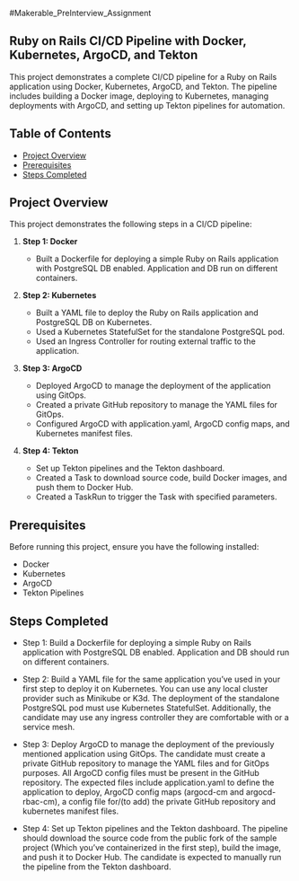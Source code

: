 #Makerable_PreInterview_Assignment

## Ruby on Rails CI/CD Pipeline with Docker, Kubernetes, ArgoCD, and Tekton

This project demonstrates a complete CI/CD pipeline for a Ruby on Rails application using Docker, Kubernetes, ArgoCD, and Tekton. The pipeline includes building a Docker image, deploying to Kubernetes, managing deployments with ArgoCD, and setting up Tekton pipelines for automation.

## Table of Contents

- [Project Overview](#project-overview)
- [Prerequisites](#prerequisites)
- [Steps Completed](#steps-completed)


## Project Overview

This project demonstrates the following steps in a CI/CD pipeline:

1. **Step 1: Docker**
   - Built a Dockerfile for deploying a simple Ruby on Rails application with PostgreSQL DB enabled. Application and DB run on different containers.

2. **Step 2: Kubernetes**
   - Built a YAML file to deploy the Ruby on Rails application and PostgreSQL DB on Kubernetes.
   - Used a Kubernetes StatefulSet for the standalone PostgreSQL pod.
   - Used an Ingress Controller for routing external traffic to the application.

3. **Step 3: ArgoCD**
   - Deployed ArgoCD to manage the deployment of the application using GitOps.
   - Created a private GitHub repository to manage the YAML files for GitOps.
   - Configured ArgoCD with application.yaml, ArgoCD config maps, and Kubernetes manifest files.

4. **Step 4: Tekton**
   - Set up Tekton pipelines and the Tekton dashboard.
   - Created a Task to download source code, build Docker images, and push them to Docker Hub.
   - Created a TaskRun to trigger the Task with specified parameters.

## Prerequisites

Before running this project, ensure you have the following installed:

- Docker
- Kubernetes 
- ArgoCD
- Tekton Pipelines

## Steps Completed

- Step 1: Build a Dockerfile for deploying a simple Ruby on Rails application with PostgreSQL DB  enabled. Application and DB should run on different containers.

- Step 2: Build a YAML file for the same application you’ve used in your first step to deploy it on Kubernetes. You can use any local cluster provider such as Minikube or K3d. The deployment of the standalone PostgreSQL pod must use Kubernetes StatefulSet. Additionally, the candidate may use any ingress controller they are comfortable with or a service mesh.

- Step 3: Deploy ArgoCD to manage the deployment of the previously mentioned application using GitOps. The candidate must create a private GitHub repository to manage the YAML files and for GitOps purposes. All ArgoCD config files must be present in the GitHub repository. The expected files include application.yaml to define the application to deploy, ArgoCD config maps (argocd-cm and argocd-rbac-cm), a config file for/(to add) the private GitHub repository and kubernetes manifest files.

- Step 4: Set up Tekton pipelines and the Tekton dashboard. The pipeline should download the source code from the public fork of the sample project (Which you’ve containerized in the first step), build the image, and push it to Docker Hub. The candidate is expected to manually run the pipeline from the Tekton dashboard.



